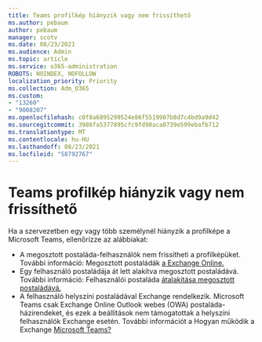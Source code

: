 ```yaml
---
title: Teams profilkép hiányzik vagy nem frissíthető
ms.author: pebaum
author: pebaum
manager: scotv
ms.date: 08/23/2021
ms.audience: Admin
ms.topic: article
ms.service: o365-administration
ROBOTS: NOINDEX, NOFOLLOW
localization_priority: Priority
ms.collection: Adm_O365
ms.custom:
- "13260"
- "9008207"
ms.openlocfilehash: c0f8a6895299524e86f5519907b8d7c4bd9a9d42
ms.sourcegitcommit: 3986fa5377895cfc9fd98aca0739e599ebafb712
ms.translationtype: MT
ms.contentlocale: hu-HU
ms.lasthandoff: 08/23/2021
ms.locfileid: "58792767"
---
```

# <a name="teams-profile-photo-is-missing-or-cant-be-updated"></a>Teams profilkép hiányzik vagy nem frissíthető

Ha a szervezetben egy vagy több személynél hiányzik a profilképe a Microsoft Teams, ellenőrizze az alábbiakat: 

- A megosztott postaláda-felhasználók nem frissítheti a profilképüket. További információ: Megosztott postaládák [a Exchange Online.](https://docs.microsoft.com/exchange/collaboration-exo/shared-mailboxes) 
- Egy felhasználó postaládája át lett alakítva megosztott postaládává. További információ: Felhasználói postaláda [átalakítása megosztott postaládává.](https://docs.microsoft.com/microsoft-365/admin/email/convert-user-mailbox-to-shared-mailbox) 
- A felhasználó helyszíni postaládával Exchange rendelkezik. Microsoft Teams csak Exchange Online Outlook webes (OWA) postaláda-házirendeket, és ezek a beállítások nem támogatottak a helyszíni felhasználók Exchange esetén. További információt a Hogyan működik a Exchange [Microsoft Teams?](https://docs.microsoft.com/MicrosoftTeams/exchange-teams-interact) 